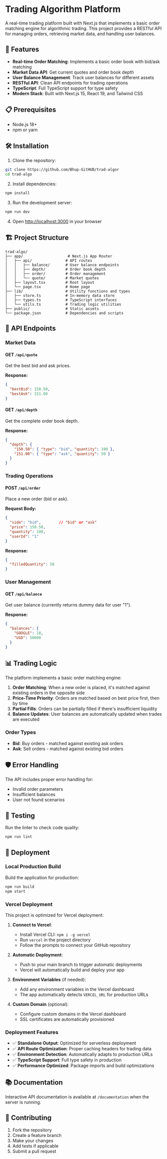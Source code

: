 # Trading Algorithm Platform

A real-time trading platform built with Next.js that implements a basic order matching engine for algorithmic trading. This project provides a RESTful API for managing orders, retrieving market data, and handling user balances.

## 🚀 Features

- **Real-time Order Matching**: Implements a basic order book with bid/ask matching
- **Market Data API**: Get current quotes and order book depth
- **User Balance Management**: Track user balances for different assets
- **RESTful API**: Clean API endpoints for trading operations
- **TypeScript**: Full TypeScript support for type safety
- **Modern Stack**: Built with Next.js 15, React 19, and Tailwind CSS

## 📋 Prerequisites

- Node.js 18+ 
- npm or yarn

## 🛠️ Installation

1. Clone the repository:
```bash
git clone https://github.com/Bhup-GitHUB/trad-algor
cd trad-algo
```

2. Install dependencies:
```bash
npm install
```

3. Run the development server:
```bash
npm run dev
```

4. Open [http://localhost:3000](http://localhost:3000) in your browser

## 🏗️ Project Structure

```
trad-algo/
├── app/                    # Next.js App Router
│   ├── api/               # API routes
│   │   ├── balance/       # User balance endpoints
│   │   ├── depth/         # Order book depth
│   │   ├── order/         # Order management
│   │   └── quote/         # Market quotes
│   ├── layout.tsx         # Root layout
│   └── page.tsx           # Home page
├── lib/                   # Utility functions and types
│   ├── store.ts           # In-memory data store
│   ├── types.ts           # TypeScript interfaces
│   └── utils.ts           # Trading logic utilities
├── public/                # Static assets
└── package.json           # Dependencies and scripts
```

## 🔌 API Endpoints

### Market Data

#### GET `/api/quote`
Get the best bid and ask prices.

**Response:**
```json
{
  "bestBid": 150.50,
  "bestAsk": 151.00
}
```

#### GET `/api/depth`
Get the complete order book depth.

**Response:**
```json
{
  "depth": {
    "150.50": { "type": "bid", "quantity": 100 },
    "151.00": { "type": "ask", "quantity": 50 }
  }
}
```

### Trading Operations

#### POST `/api/order`
Place a new order (bid or ask).

**Request Body:**
```json
{
  "side": "bid",        // "bid" or "ask"
  "price": 150.50,
  "quantity": 100,
  "userId": "1"
}
```

**Response:**
```json
{
  "filledQuantity": 50
}
```

### User Management

#### GET `/api/balance`
Get user balance (currently returns dummy data for user "1").

**Response:**
```json
{
  "balances": {
    "GOOGLE": 10,
    "USD": 50000
  }
}
```

## 📊 Trading Logic

The platform implements a basic order matching engine:

1. **Order Matching**: When a new order is placed, it's matched against existing orders in the opposite side
2. **Price-Time Priority**: Orders are matched based on best price first, then by time
3. **Partial Fills**: Orders can be partially filled if there's insufficient liquidity
4. **Balance Updates**: User balances are automatically updated when trades are executed

### Order Types

- **Bid**: Buy orders - matched against existing ask orders
- **Ask**: Sell orders - matched against existing bid orders

## 🛡️ Error Handling

The API includes proper error handling for:
- Invalid order parameters
- Insufficient balances
- User not found scenarios

## 🧪 Testing

Run the linter to check code quality:
```bash
npm run lint
```

## 🚀 Deployment

### Local Production Build
Build the application for production:
```bash
npm run build
npm start
```

### Vercel Deployment

This project is optimized for Vercel deployment:

1. **Connect to Vercel**:
   - Install Vercel CLI: `npm i -g vercel`
   - Run `vercel` in the project directory
   - Follow the prompts to connect your GitHub repository

2. **Automatic Deployment**:
   - Push to your main branch to trigger automatic deployments
   - Vercel will automatically build and deploy your app

3. **Environment Variables** (if needed):
   - Add any environment variables in the Vercel dashboard
   - The app automatically detects `VERCEL_URL` for production URLs

4. **Custom Domain** (optional):
   - Configure custom domains in the Vercel dashboard
   - SSL certificates are automatically provisioned

### Deployment Features
- ✅ **Standalone Output**: Optimized for serverless deployment
- ✅ **API Route Optimization**: Proper caching headers for trading data
- ✅ **Environment Detection**: Automatically adapts to production URLs
- ✅ **TypeScript Support**: Full type safety in production
- ✅ **Performance Optimized**: Package imports and build optimizations

## 📚 Documentation

Interactive API documentation is available at `/documentation` when the server is running.

## 🤝 Contributing

1. Fork the repository
2. Create a feature branch
3. Make your changes
4. Add tests if applicable
5. Submit a pull request


